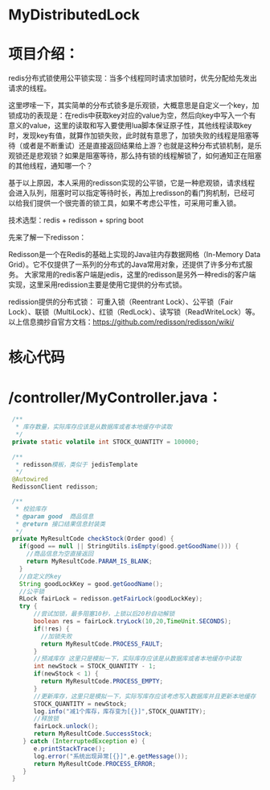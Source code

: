 # MyDistributedLock
# 项目介绍：
redis分布式锁使用公平锁实现：当多个线程同时请求加锁时，优先分配给先发出请求的线程。

这里啰嗦一下，其实简单的分布式锁多是乐观锁，大概意思是自定义一个key，加锁成功的表现是：在redis中获取key对应的value为空，然后向key中写入一个有意义的value，这里的读取和写入要使用lua脚本保证原子性，其他线程读取key时，发现key有值，就算作加锁失败，此时就有意思了，加锁失败的线程是阻塞等待（或者是不断重试）还是直接返回结果给上游？也就是这种分布式锁机制，是乐观锁还是悲观锁？如果是阻塞等待，那么持有锁的线程解锁了，如何通知正在阻塞的其他线程，通知哪一个？

基于以上原因，本人采用的redisson实现的公平锁，它是一种悲观锁，请求线程会进入队列，阻塞时可以指定等待时长，再加上redisson的看门狗机制，已经可以给我们提供一个很完善的锁工具，如果不考虑公平性，可采用可重入锁。

技术选型：redis + redisson + spring boot

先来了解一下redisson：

Redisson是一个在Redis的基础上实现的Java驻内存数据网格（In-Memory Data Grid）。它不仅提供了一系列的分布式的Java常用对象，还提供了许多分布式服务。
大家常用的redis客户端是jedis，这里的redisson是另外一种redis的客户端实现，这里采用redission主要是使用它提供的分布式锁。

redission提供的分布式锁：
 可重入锁（Reentrant Lock）、公平锁（Fair Lock）、联锁（MultiLock）、红锁（RedLock）、读写锁（ReadWriteLock）等。
以上信息摘抄自官方文档：https://github.com/redisson/redisson/wiki/


# 核心代码
# /controller/MyController.java：
```java
 /**
  * 库存数量，实际库存应该是从数据库或者本地缓存中读取
  */
 private static volatile int STOCK_QUANTITY = 100000;
	
 /**
  * redisson模板，类似于 jedisTemplate
  */
 @Autowired
 RedissonClient redisson;

 /**
  * 校验库存
  * @param good  商品信息
  * @return 接口结果信息封装类
  */
 private MyResultCode checkStock(Order good) {
   if(good == null || StringUtils.isEmpty(good.getGoodName())) {
     //商品信息为空直接返回
     return MyResultCode.PARAM_IS_BLANK;
   }
   //自定义的key
   String goodLockKey = good.getGoodName();
   //公平锁
   RLock fairLock = redisson.getFairLock(goodLockKey);
   try {
       //尝试加锁，最多阻塞10秒，上锁以后20秒自动解锁
       boolean res = fairLock.tryLock(10,20,TimeUnit.SECONDS);
       if(!res) {
         //加锁失败
         return MyResultCode.PROCESS_FAULT;
       }
       //预减库存 这里只是模拟一下，实际库存应该是从数据库或者本地缓存中读取
       int newStock = STOCK_QUANTITY - 1;
       if(newStock < 1) {
         return MyResultCode.PROCESS_EMPTY;
       }
       //更新库存，这里只是模拟一下，实际写库存应该考虑写入数据库并且更新本地缓存
       STOCK_QUANTITY = newStock;
       log.info("减1个库存，库存变为[{}]",STOCK_QUANTITY);
       //释放锁
       fairLock.unlock();
       return MyResultCode.SuccessStock;
    } catch (InterruptedException e) {
       e.printStackTrace();
       log.error("系统出现异常[{}]",e.getMessage());
       return MyResultCode.PROCESS_ERROR;
    }
 }
```
